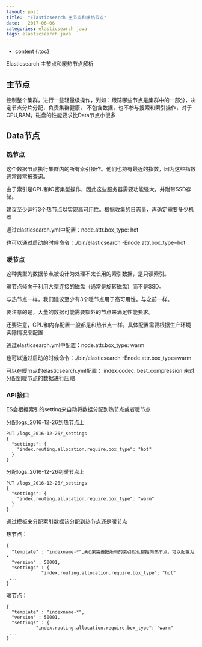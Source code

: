 ```yaml
---
layout: post
title:  "Elasticsearch 主节点和暖热节点"
date:   2017-06-06
categories: elasticsearch java
tags: elasticsearch java
---
```


* content
{:toc}

Elasticsearch 主节点和暖热节点解析





## 主节点

控制整个集群，进行一些轻量级操作，列如：跟踪哪些节点是集群中的一部分，决定节点分片分配，负责集群健康，
不包含数据，也不参与搜索和索引操作，对于CPU,RAM，磁盘的性能要求比Data节点小很多

## Data节点

### 热节点


这个数据节点执行集群内的所有索引操作。他们也持有最近的指数，因为这些指数通常最常被查询。

由于索引是CPU和IO密集型操作，因此这些服务器需要功能强大，并附带SSD存储。

建议至少运行3个热节点以实现高可用性。根据收集的日志量，再确定需要多少机器

通过elasticsearch.yml中配置：node.attr.box_type: hot 

也可以通过启动的时候命令：./bin/elasticsearch -Enode.attr.box_type=hot



### 暖节点


这种类型的数据节点被设计为处理不太长用的索引数据，是只读索引。

暖节点倾向于利用大型连接的磁盘（通常是旋转磁盘）而不是SSD。

与热节点一样，我们建议至少有3个暖节点用于高可用性。与之前一样。

要注意的是，大量的数据可能需要额外的节点来满足性能要求。

还要注意，CPU和内存配置一般都是和热节点一样。具体配置需要根据生产环境实际情况来配置

通过elasticsearch.yml中配置：node.attr.box_type: warm

也可以通过启动的时候命令：./bin/elasticsearch -Enode.attr.box_type=warm

可以在暖节点的elasticsearch.yml配置： index.codec: best_compression 来对分配到暖节点的数据进行压缩


### API接口

ES会根据索引的setting来自动将数据分配到热节点或者暖节点

分配logs_2016-12-26到热节点上

	PUT /logs_2016-12-26/_settings
	{
	  "settings": {
	    "index.routing.allocation.require.box_type": "hot"
	  }
	}


分配logs_2016-12-26到暖节点上

	PUT /logs_2016-12-26/_settings
	{ 
	  "settings": { 
	    "index.routing.allocation.require.box_type": "warm"
	  } 
	}
	 

通过模板来分配索引数据该分配到热节点还是暖节点

热节点：

	{
	  "template" : "indexname-*",#如果需要把所有的索引默认都指向热节点，可以配置为*
	  "version" : 50001,
	  "settings" : {
	             "index.routing.allocation.require.box_type": "hot"
	 ...
	}
	 

暖节点：

	{
	  "template" : "indexname-*",
	  "version" : 50001,
	  "settings" : {
	           "index.routing.allocation.require.box_type": "warm"
	 ...
	}
